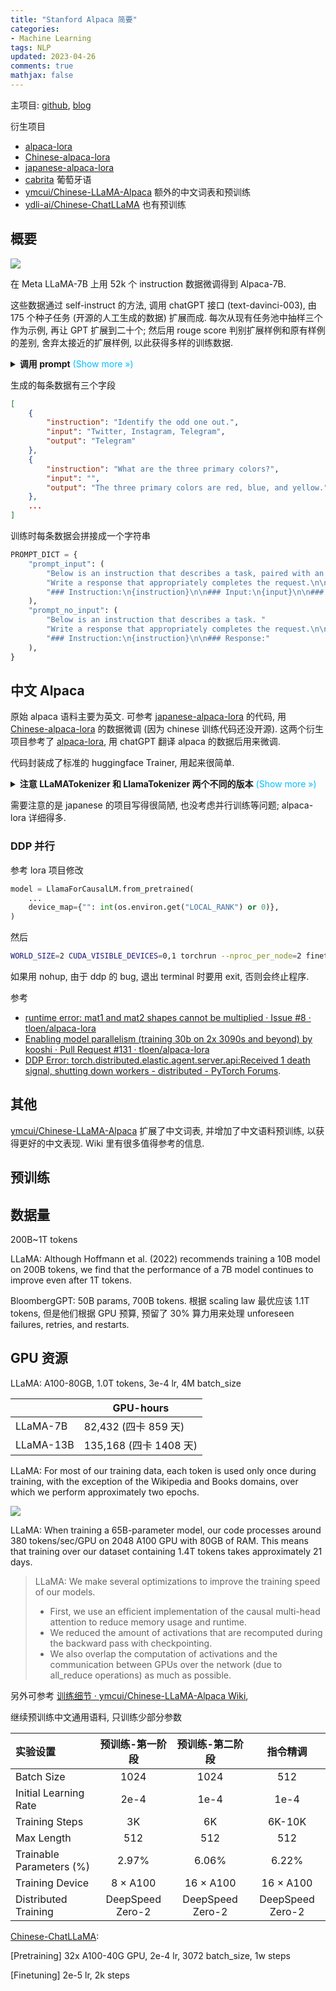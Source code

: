 ```yaml
---
title: "Stanford Alpaca 简要"
categories: 
- Machine Learning
tags: NLP
updated: 2023-04-26
comments: true
mathjax: false
---
```


主项目: [github](https://github.com/tatsu-lab/stanford_alpaca), [blog](https://crfm.stanford.edu/2023/03/13/alpaca.html)

衍生项目

- [alpaca-lora](https://github.com/tloen/alpaca-lora)
- [Chinese-alpaca-lora](https://github.com/esw-l49/Chinese-alpaca-lora)
- [japanese-alpaca-lora](https://github.com/masa3141/japanese-alpaca-lora)
- [cabrita](https://github.com/22-hours/cabrita) 葡萄牙语
- [ymcui/Chinese-LLaMA-Alpaca](https://github.com/ymcui/Chinese-LLaMA-Alpaca) 额外的中文词表和预训练
- [ydli-ai/Chinese-ChatLLaMA](https://github.com/ydli-ai/Chinese-ChatLLaMA) 也有预训练

<!-- more -->

## 概要

![](https://shiina18.github.io/assets/posts/images/570911919248891.png)

在 Meta LLaMA-7B 上用 52k 个 instruction 数据微调得到 Alpaca-7B. 

这些数据通过 self-instruct 的方法, 调用 chatGPT 接口 (text-davinci-003), 由 175 个种子任务 (开源的人工生成的数据) 扩展而成. 每次从现有任务池中抽样三个作为示例, 再让 GPT 扩展到二十个; 然后用 rouge score 判别扩展样例和原有样例的差别, 舍弃太接近的扩展样例, 以此获得多样的训练数据.

<details><summary><b>调用 prompt</b><font color="deepskyblue"> (Show more &raquo;)</font></summary>
<pre><code>You are asked to come up with a set of 20 diverse task instructions. These task instructions will be given to a GPT model and we will evaluate the GPT model for completing the instructions.

Here are the requirements:
1. Try not to repeat the verb for each instruction to maximize diversity.
2. The language used for the instruction also should be diverse. For example, you should combine questions with imperative instrucitons.
3. The type of instructions should be diverse. The list should include diverse types of tasks like open-ended generation, classification, editing, etc.
2. A GPT language model should be able to complete the instruction. For example, do not ask the assistant to create any visual or audio output. For another example, do not ask the assistant to wake you up at 5pm or set a reminder because it cannot perform any action.
3. The instructions should be in English.
4. The instructions should be 1 to 2 sentences long. Either an imperative sentence or a question is permitted.
5. You should generate an appropriate input to the instruction. The input field should contain a specific example provided for the instruction. It should involve realistic data and should not contain simple placeholders. The input should provide substantial content to make the instruction challenging but should ideally not exceed 100 words.
6. Not all instructions require input. For example, when a instruction asks about some general information, &quot;what is the highest peak in the world&quot;, it is not necssary to provide a specific context. In this case, we simply put &quot;&lt;noinput&gt;&quot; in the input field.
7. The output should be an appropriate response to the instruction and the input. Make sure the output is less than 100 words.

List of 20 tasks:
###
1. Instruction: Given a set of numbers, find all possible subsets that sum to a given number.
Input:
Set: {3,12,7,2,8,4}
Target sum: 14
Output:
{12,2}, {7,3,4}, {8,2,4}
###
2. Instruction: Write a sentence that ends with the word &quot;published&quot;.
Input:
&lt;noinput&gt;
Output:
We spent a lot of time collecting the data and it finally got published.
###
3. Instruction: Convert the following measurement.
Input:
3 ft = _____ in.
Output:
3 ft = 36 in.
###
4. Instruction:
</code></pre></details>

生成的每条数据有三个字段

```json
[
    {
        "instruction": "Identify the odd one out.",
        "input": "Twitter, Instagram, Telegram",
        "output": "Telegram"
    },
    {
        "instruction": "What are the three primary colors?",
        "input": "",
        "output": "The three primary colors are red, blue, and yellow."
    },
    ...
]
```

训练时每条数据会拼接成一个字符串

```python
PROMPT_DICT = {
    "prompt_input": (
        "Below is an instruction that describes a task, paired with an input that provides further context. "
        "Write a response that appropriately completes the request.\n\n"
        "### Instruction:\n{instruction}\n\n### Input:\n{input}\n\n### Response:"
    ),
    "prompt_no_input": (
        "Below is an instruction that describes a task. "
        "Write a response that appropriately completes the request.\n\n"
        "### Instruction:\n{instruction}\n\n### Response:"
    ),
}
```

## 中文 Alpaca

原始 alpaca 语料主要为英文. 可参考 [japanese-alpaca-lora](https://github.com/masa3141/japanese-alpaca-lora) 的代码, 用 [Chinese-alpaca-lora](https://github.com/esw-l49/Chinese-alpaca-lora) 的数据微调 (因为 chinese 训练代码还没开源). 这两个衍生项目参考了 [alpaca-lora](https://github.com/tloen/alpaca-lora), 用 chatGPT 翻译 alpaca 的数据后用来微调.

代码封装成了标准的 huggingface Trainer, 用起来很简单. 

<details><summary><b>注意 LLaMATokenizer 和 LlamaTokenizer 两个不同的版本</b><font color="deepskyblue"> (Show more &raquo;)</font></summary>
<p>LL 开头的版本出自 transformers 4.27 的一个开发版本, 权重可取 <code>decapoda-research/llama-7b-hf</code>. 而 Ll 开头的版本出自 transformers 4.28, 其中 4.28.1 有代码改动, 权重可取 <code>huggyllama/llama-7b</code>. </p>
<p>参考 <a href="https://github.com/huggingface/transformers/issues/22738">issue#22738</a></p></details>

需要注意的是 japanese 的项目写得很简陋, 也没考虑并行训练等问题; alpaca-lora 详细得多.

### DDP 并行

参考 lora 项目修改

```python
model = LlamaForCausalLM.from_pretrained(
    ...
    device_map={"": int(os.environ.get("LOCAL_RANK") or 0)},
)
```

然后

```bash
WORLD_SIZE=2 CUDA_VISIBLE_DEVICES=0,1 torchrun --nproc_per_node=2 finetune.py &
```

如果用 nohup, 由于 ddp 的 bug, 退出 terminal 时要用 exit, 否则会终止程序.

参考 

- [runtime error: mat1 and mat2 shapes cannot be multiplied · Issue #8 · tloen/alpaca-lora](https://github.com/tloen/alpaca-lora/issues/8#issuecomment-1477490259)
- [Enabling model parallelism (training 30b on 2x 3090s and beyond) by kooshi · Pull Request #131 · tloen/alpaca-lora](https://github.com/tloen/alpaca-lora/pull/131)
- [DDP Error: torch.distributed.elastic.agent.server.api:Received 1 death signal, shutting down workers - distributed - PyTorch Forums](https://discuss.pytorch.org/t/ddp-error-torch-distributed-elastic-agent-server-api-received-1-death-signal-shutting-down-workers/135720/13).

## 其他

[ymcui/Chinese-LLaMA-Alpaca](https://github.com/ymcui/Chinese-LLaMA-Alpaca) 扩展了中文词表, 并增加了中文语料预训练, 以获得更好的中文表现. Wiki 里有很多值得参考的信息.

## 预训练

## 数据量

200B~1T tokens

LLaMA: Although Hoffmann et al. (2022) recommends training a 10B model on 200B tokens, we find that the performance of a 7B model continues to improve even after 1T tokens.

BloombergGPT: 50B params, 700B tokens. 根据 scaling law 最优应该 1.1T tokens, 但是他们根据 GPU 预算, 预留了 30% 算力用来处理 unforeseen failures, retries, and restarts.

## GPU 资源

LLaMA: A100-80GB, 1.0T tokens, 3e-4 lr, 4M batch\_size


|           |       GPU-hours        |
| --------- | ---------------------- |
| LLaMA-7B  | 82,432 (四卡 859 天)   |
| LLaMA-13B | 135,168 (四卡 1408 天) |

LLaMA: For most of our training data, each token is used only once during training, with the exception of the Wikipedia and Books domains, over which we perform approximately two epochs.

![](https://shiina18.github.io/assets/posts/images/411892913248893.png)

LLaMA: When training a 65B-parameter model, our code processes around 380 tokens/sec/GPU on 2048 A100 GPU with 80GB of RAM. This means that training over our dataset containing 1.4T tokens takes approximately 21 days.

> LLaMA: We make several optimizations to improve the training speed of our models.
>
> - First, we use an efficient implementation of the causal multi-head attention to reduce memory usage and runtime.
> - We reduced the amount of activations that are recomputed during the backward pass with checkpointing.
> - We also overlap the computation of activations and the communication between GPUs over the network (due to all\_reduce operations) as much as possible.

另外可参考 [训练细节 · ymcui/Chinese-LLaMA-Alpaca Wiki](https://github.com/ymcui/Chinese-LLaMA-Alpaca/wiki/%E8%AE%AD%E7%BB%83%E7%BB%86%E8%8A%82), 

继续预训练中文通用语料, 只训练少部分参数

| 实验设置                  |  预训练-第一阶段   |  预训练-第二阶段   |     指令精调      |
| :----------------------- | :--------------: | :--------------: | :--------------: |
| Batch Size               |       1024       |       1024       |       512        |
| Initial Learning Rate    |       2e-4       |       1e-4       |       1e-4       |
| Training Steps           |        3K        |        6K        |      6K-10K      |
| Max Length               |       512        |       512        |       512        |
| Trainable Parameters (%) |      2.97%       |      6.06%       |      6.22%       |
| Training Device          |     8 × A100     |    16 × A100     |    16 × A100     |
| Distributed Training     | DeepSpeed Zero-2 | DeepSpeed Zero-2 | DeepSpeed Zero-2 |

[Chinese-ChatLLaMA](https://github.com/ydli-ai/Chinese-ChatLLaMA): 

\[Pretraining\] 32x A100-40G GPU, 2e-4 lr, 3072 batch\_size, 1w steps

\[Finetuning\] 2e-5 lr, 2k steps
